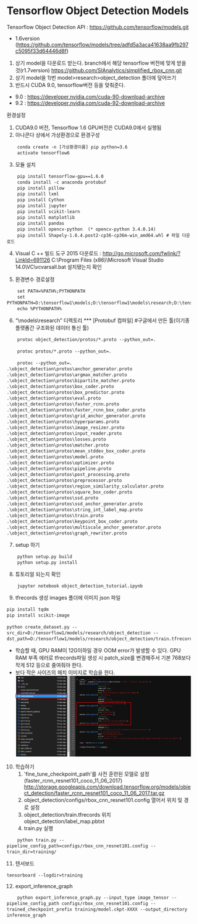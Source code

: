 # Tensorflow Object Detection Models

Tensorflow Object Detection API : https://github.com/tensorflow/models.git
  - 1.6version (https://github.com/tensorflow/models/tree/adfd5a3aca41638aa9fb297c5095f33d64446d8f)
 1) 상기 model을 다운로드 받는다. branch에서 해당 tensorflow 버전에 맞게 받을 것(r1.7version)
 https://github.com/SIAnalytics/simplified_rbox_cnn.git 
 2) 상기 model을 1)번 model>research>object_detection 폴더에 덮어쓰기
 3) 반드시 CUDA 9.0, tensorflow버전 등을 맞춰준다.
 - 9.0 : https://developer.nvidia.com/cuda-90-download-archive
 - 9.2 : https://developer.nvidia.com/cuda-92-download-archive
 
 
환경설정
1. CUDA9.0 버전,  Tensorflow 1.6 GPU버전은 CUDA9.0에서 실행됨
2. 아나콘다 상에서 가상환경으로 환경구성
```
	conda create -n [가상환경이름] pip python=3.6
	activate tensorflow6
```
3. 모듈 설치
```
	pip install tensorflow-gpu==1.6.0
	conda install -c anaconda protobuf
	pip install pillow
	pip install lxml
	pip install Cython
	pip install jupyter
	pip install scikit-learn
	pip install matplotlib
	pip install pandas
	pip install opencv-python  (* opencv-python 3.4.0.14)
	pip install Shapely-1.6.4.post2-cp36-cp36m-win_amd64.whl # 파일 다운로드
```	
4. Visual C ++ 빌드 도구 2015 다운로드 : http://go.microsoft.com/fwlink/?LinkId=691126
	C:\Program Files (x86)\Microsoft Visual Studio 14.0\VC\vcvarsall.bat 설치됐는지 확인

5. 환경변수 경로설정
```
	set PATH=%PATH%;PYTHONPATH
	set PYTHONPATH=D:\tensorflow1\models;D:\tensorflow1\models\research;D:\tensorflow1\models\research\slim;D:\tensorflow1\models\research\object_detection;D:\tensorflow1\models\research\object_detection\slim
	echo %PYTHONPATH%
```
6. “\models\research” 디렉토리  *** [Protobuf 컴파일] #구글에서 만든 툴(이기종 플랫폼간 구조화된 데이터 통신 툴)
```
	protoc object_detection/protos/*.proto --python_out=.

	protoc protos/*.proto --python_out=.

	protoc --python_out=. .\object_detection\protos\anchor_generator.proto .\object_detection\protos\argmax_matcher.proto .\object_detection\protos\bipartite_matcher.proto .\object_detection\protos\box_coder.proto .\object_detection\protos\box_predictor.proto .\object_detection\protos\eval.proto .\object_detection\protos\faster_rcnn.proto .\object_detection\protos\faster_rcnn_box_coder.proto .\object_detection\protos\grid_anchor_generator.proto .\object_detection\protos\hyperparams.proto .\object_detection\protos\image_resizer.proto .\object_detection\protos\input_reader.proto .\object_detection\protos\losses.proto .\object_detection\protos\matcher.proto .\object_detection\protos\mean_stddev_box_coder.proto .\object_detection\protos\model.proto .\object_detection\protos\optimizer.proto .\object_detection\protos\pipeline.proto .\object_detection\protos\post_processing.proto .\object_detection\protos\preprocessor.proto .\object_detection\protos\region_similarity_calculator.proto .\object_detection\protos\square_box_coder.proto .\object_detection\protos\ssd.proto .\object_detection\protos\ssd_anchor_generator.proto .\object_detection\protos\string_int_label_map.proto .\object_detection\protos\train.proto .\object_detection\protos\keypoint_box_coder.proto .\object_detection\protos\multiscale_anchor_generator.proto .\object_detection\protos\graph_rewriter.proto
```
7. setup 하기
```
	python setup.py build
	python setup.py install
```
8. 튜토리얼 되는지 확인
```
	jupyter notebook object_detection_tutorial.ipynb
```
9. tfrecords 생성
	images 폴더에 이미지
	json 파일
```
pip install tqdm
pip install scikit-image

python create_dataset.py --src_dir=D:/tensorflow1/models/research/object_detection --dst_path=D:/tensorflow1/models/research/object_detection/train.tfrecords
```
- 학습할 때, GPU RAM이 12G이하일 경우 OOM error가 발생할 수 있다. GPU RAM 부족 에러로 tfrecords파일 생성 시 patch_size를 변경해주서 기본 768보다 작게 512 등으로 줄여줘야 한다.
- 보다 작은 사이즈의 패치 이미지로 학습을 한다.
![image](https://github.com/tenjumh/DACON/blob/master/images/create_dataset_patch_size.png)

10. 학습하기
	1) 'fine_tune_checkpoint_path'를 사전 훈련된 모델로 설정 (faster_rcnn_resnet101_coco_11_06_2017)
	http://storage.googleapis.com/download.tensorflow.org/models/object_detection/faster_rcnn_resnet101_coco_11_06_2017.tar.gz
	2) object_detection/configs/rbox_cnn_resnet101.config 열어서 위치 및 경로 설정
	3) object_detection/train.tfrecords 위치
	object_detection/label_map.pbtxt
	4) train.py 실행
```
	python train.py --pipeline_config_path=configs/rbox_cnn_resnet101.config --train_dir=training/
```
11. 텐서보드
```
tensorboard --logdir=training
```
12. export_inference_graph
```
	python export_inference_graph.py --input_type image_tensor --pipeline_config_path configs/rbox_cnn_resnet101.config --trained_checkpoint_prefix training/model.ckpt-XXXX --output_directory inference_graph
```
